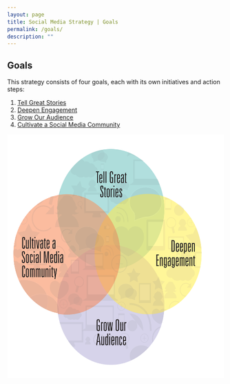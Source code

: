 ```yaml
---
layout: page
title: Social Media Strategy | Goals
permalink: /goals/
description: ""
---
```


## Goals

This strategy consists of four goals, each with its own initiatives and action steps:

<ol>
  <li>
  <a href="../goal1/">Tell Great Stories</a>
  </li>
  <li>
  <a href="../goal2/">Deepen Engagement</a>
  </li>
  <li>
  <a href="../goal3/">Grow Our Audience</a>
  </li>
  <li>
  <a href="../goal4">Cultivate a Social Media Community</a>
  </li>
</ol>



<img src="../assets/images/venn-diagram.png" alt="Venn Diagram - Tell Great Stories, Deepen Engagement, Grow Our Audience, and Cultivate a Social Media Community of Practice" style="-webkit-transform:rotate(0.00rad); border:none; height:565px; transform:rotate(0.00rad); width:614px" />










